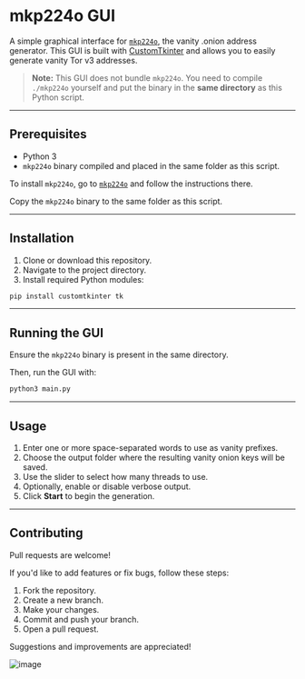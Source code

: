 # mkp224o GUI

A simple graphical interface for [`mkp224o`](https://github.com/cathugger/mkp224o), the vanity .onion address generator. This GUI is built with [CustomTkinter](https://github.com/TomSchimansky/CustomTkinter) and allows you to easily generate vanity Tor v3 addresses.

> **Note:** This GUI does not bundle `mkp224o`. You need to compile `./mkp224o` yourself and put the binary in the **same directory** as this Python script.

---

## Prerequisites

- Python 3
- `mkp224o` binary compiled and placed in the same folder as this script.

To install `mkp224o`, go to [`mkp224o`](https://github.com/cathugger/mkp224o) and follow the instructions there.

Copy the `mkp224o` binary to the same folder as this script.

---

## Installation

1. Clone or download this repository.
2. Navigate to the project directory.
3. Install required Python modules:

```bash
pip install customtkinter tk
```

---

## Running the GUI

Ensure the `mkp224o` binary is present in the same directory.

Then, run the GUI with:

```bash
python3 main.py
```

---

## Usage

1. Enter one or more space-separated words to use as vanity prefixes.
2. Choose the output folder where the resulting vanity onion keys will be saved.
3. Use the slider to select how many threads to use.
4. Optionally, enable or disable verbose output.
5. Click **Start** to begin the generation.

---

## Contributing

Pull requests are welcome!

If you'd like to add features or fix bugs, follow these steps:

1. Fork the repository.
2. Create a new branch.
3. Make your changes.
5. Commit and push your branch.
6. Open a pull request.

Suggestions and improvements are appreciated!

![image](https://github.com/user-attachments/assets/0e351b6b-0cd8-4be5-8b88-56abbf6f9fbc)
